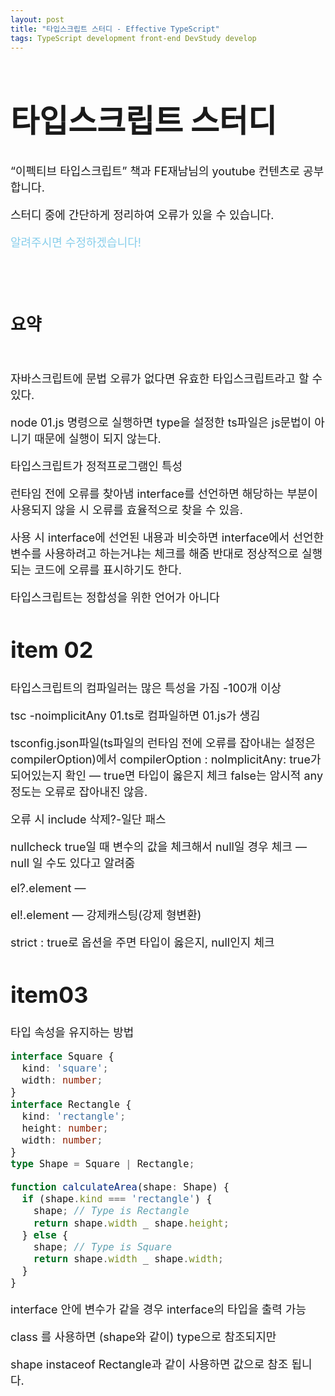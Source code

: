 ```yaml
---
layout: post
title: "타입스크립트 스터디 - Effective TypeScript"
tags: TypeScript development front-end DevStudy develop
---
```


<style>
  .title {
    font-size : 50px;
  }

  .content {
    font-size : 18px;
  }

  .point {
    color: skyblue;
  }
</style>

<h1 class="title">
타입스크립트 스터디
</h1>

<div class="content">
“이펙티브 타입스크립트” 책과 FE재남님의 youtube 컨텐츠로 공부합니다.

스터디 중에 간단하게 정리하여 오류가 있을 수 있습니다.

<p class="point">알려주시면 수정하겠습니다!</p>
<br><br>

## 요약 <br><br>

자바스크립트에 문법 오류가 없다면 유효한 타입스크립트라고 할 수 있다.

node 01.js 명령으로 실행하면 type을 설정한 ts파일은 js문법이 아니기 때문에 실행이 되지 않는다.

타입스크립트가 정적프로그램인 특성

런타임 전에 오류를 찾아냄
interface를 선언하면 해당하는 부분이 사용되지 않을 시 오류를 효율적으로 찾을 수 있음.

사용 시 interface에 선언된 내용과 비슷하면 interface에서 선언한 변수를 사용하려고 하는거냐는 체크를 해줌
반대로 정상적으로 실행되는 코드에 오류를 표시하기도 한다.

타입스크립트는 정합성을 위한 언어가 아니다

# item 02

타입스크립트의 컴파일러는 많은 특성을 가짐 -100개 이상

tsc -noimplicitAny 01.ts로 컴파일하면 01.js가 생김

tsconfig.json파일(ts파일의 런타임 전에 오류를 잡아내는 설정은 compilerOption)에서 compilerOption : noImplicitAny: true가 되어있는지 확인 — true면 타입이 옳은지 체크 false는 암시적 any 정도는 오류로 잡아내진 않음.

오류 시 include 삭제?-일단 패스

nullcheck true일 때 변수의 값을 체크해서 null일 경우 체크 — null 일 수도 있다고 알려줌

el?.element —

el!.element — 강제캐스팅(강제 형변환)

strict : true로 옵션을 주면 타입이 옳은지, null인지 체크

# item03

타입 속성을 유지하는 방법

```typescript
interface Square {
  kind: 'square';
  width: number;
}
interface Rectangle {
  kind: 'rectangle';
  height: number;
  width: number;
}
type Shape = Square | Rectangle;

function calculateArea(shape: Shape) {
  if (shape.kind === 'rectangle') {
    shape; // Type is Rectangle
    return shape.width _ shape.height;
  } else {
    shape; // Type is Square
    return shape.width _ shape.width;
  }
}
```

interface 안에 변수가 같을 경우 interface의 타입을 출력 가능

class 를 사용하면 (shape와 같이) type으로 참조되지만

shape instaceof Rectangle과 같이 사용하면 값으로 참조 됩니다.

</div>
